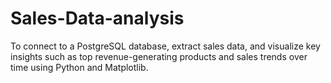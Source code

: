 # Sales-Data-analysis
To connect to a PostgreSQL database, extract sales data, and visualize key insights such as top revenue-generating products and sales trends over time using Python and Matplotlib.

